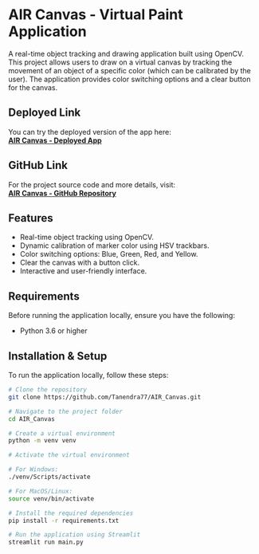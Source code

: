 # AIR Canvas - Virtual Paint Application

A real-time object tracking and drawing application built using OpenCV. This project allows users to draw on a virtual canvas by tracking the movement of an object of a specific color (which can be calibrated by the user). The application provides color switching options and a clear button for the canvas.

## Deployed Link
You can try the deployed version of the app here:  
[**AIR Canvas - Deployed App**](https://aircanvas-hkkzcuqodx4hmobscv44j6.streamlit.app/)

## GitHub Link
For the project source code and more details, visit:  
[**AIR Canvas - GitHub Repository**](https://github.com/Tanendra77/AIR_Canvas)

## Features
- Real-time object tracking using OpenCV.
- Dynamic calibration of marker color using HSV trackbars.
- Color switching options: Blue, Green, Red, and Yellow.
- Clear the canvas with a button click.
- Interactive and user-friendly interface.

## Requirements

Before running the application locally, ensure you have the following:

- Python 3.6 or higher

## Installation & Setup

To run the application locally, follow these steps:

```bash
# Clone the repository
git clone https://github.com/Tanendra77/AIR_Canvas.git

# Navigate to the project folder
cd AIR_Canvas

# Create a virtual environment
python -m venv venv

# Activate the virtual environment

# For Windows:
./venv/Scripts/activate

# For MacOS/Linux:
source venv/bin/activate

# Install the required dependencies
pip install -r requirements.txt

# Run the application using Streamlit
streamlit run main.py
